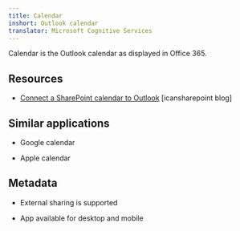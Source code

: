 ```yaml
---
title: Calendar
inshort: Outlook calendar
translator: Microsoft Cognitive Services
---
```


Calendar is the Outlook calendar as displayed in Office 365.

Resources
---------

-   [Connect a SharePoint calendar to
    Outlook](http://icsh.pt/SPandOutlook) \[icansharepoint blog\]

Similar applications
--------------------

-   Google calendar

-   Apple calendar

Metadata
--------

-   External sharing is supported

-   App available for desktop and mobile

